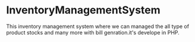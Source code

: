 # InventoryManagementSystem
This inventory management system where we can managed the all type of product stocks and many more with bill genration.it's develope in PHP.

